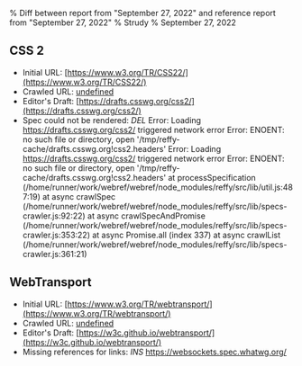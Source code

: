 % Diff between report from "September 27, 2022" and reference report from "September 27, 2022"
% Strudy
% September 27, 2022

## CSS 2

- Initial URL: [https://www.w3.org/TR/CSS22/](https://www.w3.org/TR/CSS22/)
- Crawled URL: [undefined](undefined)
- Editor's Draft: [https://drafts.csswg.org/css2/](https://drafts.csswg.org/css2/)
- Spec could not be rendered: *DEL* Error: Loading https://drafts.csswg.org/css2/ triggered network error Error: ENOENT: no such file or directory, open '/tmp/reffy-cache/drafts.csswg.org!css2.headers' Error: Loading https://drafts.csswg.org/css2/ triggered network error Error: ENOENT: no such file or directory, open '/tmp/reffy-cache/drafts.csswg.org!css2.headers'
    at processSpecification (/home/runner/work/webref/webref/node_modules/reffy/src/lib/util.js:487:19)
    at async crawlSpec (/home/runner/work/webref/webref/node_modules/reffy/src/lib/specs-crawler.js:92:22)
    at async crawlSpecAndPromise (/home/runner/work/webref/webref/node_modules/reffy/src/lib/specs-crawler.js:353:22)
    at async Promise.all (index 337)
    at async crawlList (/home/runner/work/webref/webref/node_modules/reffy/src/lib/specs-crawler.js:361:21)


## WebTransport

- Initial URL: [https://www.w3.org/TR/webtransport/](https://www.w3.org/TR/webtransport/)
- Crawled URL: [undefined](undefined)
- Editor's Draft: [https://w3c.github.io/webtransport/](https://w3c.github.io/webtransport/)
- Missing references for links: *INS* https://websockets.spec.whatwg.org/



